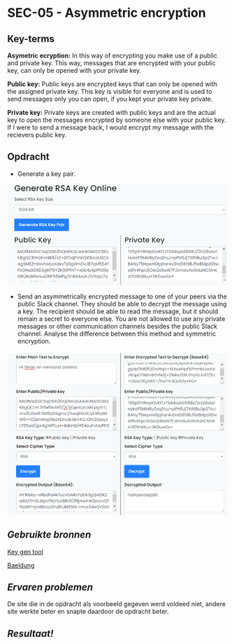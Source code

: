 **SEC-05 - Asymmetric encryption**
===
**Key-terms**
---

**Asymetric ecryption:** In this way of encrypting you make use of a public and private key. This way, messages that are encrypted with your public key, can only be opened with your private key. 

**Public key:** Public keys are encrypted keys that can only be opened with the assigned private key. This key is visible for everyone and is used to send messages only you can open, if you kept your private key private. 

**Private key:** Private keys are created with public keys and are the actual key to open the messages encrypted by someone else with your public key. If I were to send a message back, I would encrypt my message with the recievers public key. 

**Opdracht**
---

- Generate a key pair.

![keygen](../00_includes/SEC-05/keygen.png)

- Send an asymmetrically encrypted message to one of your peers via the public Slack channel. They should be able to decrypt the message using a key. The recipient should be able to read the message, but it should remain a secret to everyone else. You are not allowed to use any private messages or other communication channels besides the public Slack channel. Analyse the difference between this method and symmetric encryption.

![asym](../00_includes/SEC-05/en-decrypt.png)




*Gebruikte bronnen*
---

[Key gen tool](https://www.devglan.com/online-tools/rsa-encryption-decryption)

[Baeldung](https://www.baeldung.com/cs/symmetric-cryptography)


*Ervaren problemen*
---

De site die in de opdracht als voorbeeld gegeven werd voldeed niet, andere site werkte beter en snapte daardoor de opdracht beter.


*Resultaat!*
---

